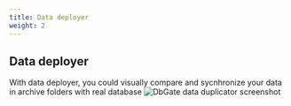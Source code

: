 ```yaml
---
title: Data deployer
weight: 2
---
```


## Data deployer
With data deployer, you could visually compare and sycnhronize your data in archive folders with real database
![DbGate data duplicator screenshot](https://media.dbgate.io/img/data-deployer-light.png)

